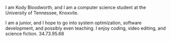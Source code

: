 I am Kody Bloodworth, and I am a computer science student at the University of Tennessee, Knoxvile.

I am a junior, and I hope to go into system optimization, software development, and possibly even teaching. I enjoy coding, video editing, and science fiction. 
34.73.95.68
